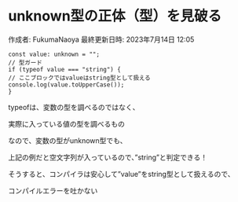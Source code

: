 # unknown型の正体（型）を見破る

作成者: FukumaNaoya
最終更新日時: 2023年7月14日 12:05

```tsx
const value: unknown = "";
// 型ガード
if (typeof value === "string") {
// ここブロックではvalueはstring型として扱える
console.log(value.toUpperCase());
}
```

typeofは、変数の型を調べるのではなく、

実際に入っている値の型を調べるもの

なので、変数の型がunknown型でも、

上記の例だと空文字列が入っているので、”string”と判定できる！

そうすると、コンパイラは安心して”value”をstring型として扱えるので、

コンパイルエラーを吐かない